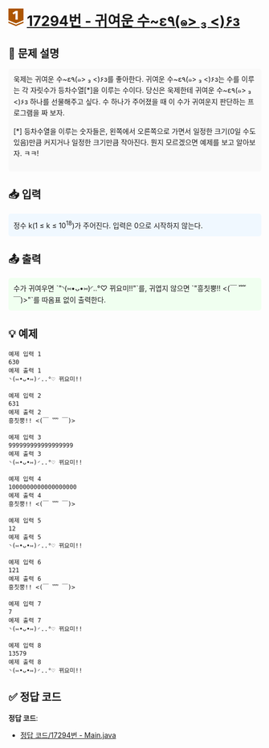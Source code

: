 <!-- ChatGPT를 사용하여 꾸몄습니다 -->
# <img src="https://github.com/GUBBIB/BaekJoonCode/blob/main/Tier_Img/Bronze-1.svg" alt="티어그림" width="30px" height="35px"> [17294번 - 귀여운 수~ε٩(๑> ₃ <)۶з](https://www.acmicpc.net/problem/17294)

<h2>📝 문제 설명</h2>
<div style="background-color: #f9f9f9; padding: 10px; border-radius: 5px; line-height: 1.6;">
욱제는 귀여운 수~ε٩(๑> ₃ <)۶з를 좋아한다. 귀여운 수~ε٩(๑> ₃ <)۶з는 수를 이루는 각 자릿수가 등차수열[*]을 이루는 수이다. 당신은 욱제한테 귀여운 수~ε٩(๑> ₃ <)۶з 하나를 선물해주고 싶다. 수 하나가 주어졌을 때 이 수가 귀여운지 판단하는 프로그램을 짜 보자.

[*] 등차수열을 이루는 숫자들은, 왼쪽에서 오른쪽으로 가면서 일정한 크기(0일 수도 있음)만큼 커지거나 일정한 크기만큼 작아진다. 뭔지 모르겠으면 예제를 보고 알아보자. ㅋㅋ!
</div>

<h2>📥 입력</h2>
<div style="background-color: #f0f8ff; padding: 10px; border-radius: 5px; line-height: 1.6;">
정수 k(1 ≤ k ≤ 10<sup>18</sup>)가 주어진다. 입력은 0으로 시작하지 않는다.
</div>

<h2>📤 출력</h2>
<div style="background-color: #f0fff0; padding: 10px; border-radius: 5px; line-height: 1.6;">
수가 귀여우면 `"◝(⑅•ᴗ•⑅)◜..°♡ 뀌요미!!"`를, 귀엽지 않으면 `"흥칫뿡!! <(￣ ﹌ ￣)>"`를 따옴표 없이 출력한다.
</div>

<h2>💡 예제</h2>

```plaintext
예제 입력 1 
630
예제 출력 1 
◝(⑅•ᴗ•⑅)◜..°♡ 뀌요미!!

예제 입력 2 
631
예제 출력 2 
흥칫뿡!! <(￣ ﹌ ￣)>

예제 입력 3 
999999999999999999
예제 출력 3 
◝(⑅•ᴗ•⑅)◜..°♡ 뀌요미!!

예제 입력 4 
1000000000000000000
예제 출력 4 
흥칫뿡!! <(￣ ﹌ ￣)>

예제 입력 5 
12
예제 출력 5 
◝(⑅•ᴗ•⑅)◜..°♡ 뀌요미!!

예제 입력 6 
121
예제 출력 6 
흥칫뿡!! <(￣ ﹌ ￣)>

예제 입력 7 
7
예제 출력 7 
◝(⑅•ᴗ•⑅)◜..°♡ 뀌요미!!

예제 입력 8 
13579
예제 출력 8 
◝(⑅•ᴗ•⑅)◜..°♡ 뀌요미!!
```

## ✅ 정답 코드
**정답 코드**:
- [정답 코드/17294번 - Main.java]()